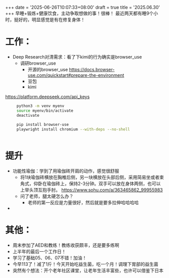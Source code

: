 +++
date = '2025-06-26T10:07:33+08:00'
draft = true
title = '2025.06.30'
+++
早睡+锻炼+健康饮食，主动争取想做的事！很棒！
最近两天都有睡9个小时，挺好的，明显感觉是有在修复身体！

<!--more-->
# 工作：
- Deep Research对清需求：看了下kimi的行为确实是browser_use
  - 调研browser_use
    - 开源的browser_use https://docs.browser-use.com/quickstart#prepare-the-environment
    - 豆包
    - kimi

https://platform.deepseek.com/api_keys

```bash
     python3 -m venv myenv
     source myenv/bin/activate
     deactivate
     
     pip install browser-use
     playwright install chromium --with-deps --no-shell
 
```
  
# 提升
- 功能性瑜伽：学到了用瑜伽砖开肩的动作，感觉很舒服
  - 将1块瑜伽砖横放在胸椎后侧，另一块横放在头部后侧，采用简易坐或者束角式，仰卧在瑜伽砖上，保持2-3分钟。双手可以放在身体两侧，也可以上举头顶互抱手肘。
    https://www.sohu.com/a/363465862_99955983
  - 问了老师，腿太硬怎么办？
    - 老师的第一反应是力量很好，然后就是要多拉伸哈哈哈哈
- 

# 其他：
- 周末参加了AED和教练！教练收获颇丰，还是要多练啊
- 上半年的最后一个工作日！
- 学习了基础05、06、07不错！加油！
- 今早113了！减了1斤！今天开始吃益生菌，吃一个月！调理下胃部的益生菌
- 突然有个想法：开个老年社区课堂，让老年生活丰富些，也许可以借鉴下日本
